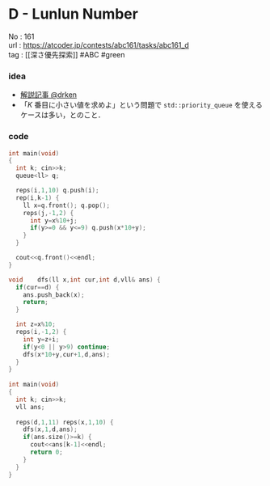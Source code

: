 # D - Lunlun Number

No	: 161  
url	: https://atcoder.jp/contests/abc161/tasks/abc161_d  
tag	: [[深さ優先探索]]  #ABC #green

### idea
- [解説記事 @drken](https://drken1215.hatenablog.com/entry/2020/04/05/150900)
- 「$K$ 番目に小さい値を求めよ」という問題で `std::priority_queue` を使えるケースは多い，とのこと．

### code
```cpp
int	main(void)
{
  int k; cin>>k;
  queue<ll> q;

  reps(i,1,10) q.push(i);
  rep(i,k-1) {
    ll x=q.front(); q.pop();
    reps(j,-1,2) {
      int y=x%10+j;
      if(y>=0 && y<=9) q.push(x*10+y);
    }
  }

  cout<<q.front()<<endl;
}
```

```cpp
void	dfs(ll x,int cur,int d,vll& ans) {
  if(cur==d) {
    ans.push_back(x);
    return;
  }

  int z=x%10;
  reps(i,-1,2) {
    int y=z+i;
    if(y<0 || y>9) continue;
    dfs(x*10+y,cur+1,d,ans);
  }
}
 
int	main(void)
{
  int k; cin>>k;
  vll ans;
 
  reps(d,1,11) reps(x,1,10) {
    dfs(x,1,d,ans);
    if(ans.size()>=k) {
      cout<<ans[k-1]<<endl;
      return 0;
    }
  }
}
```